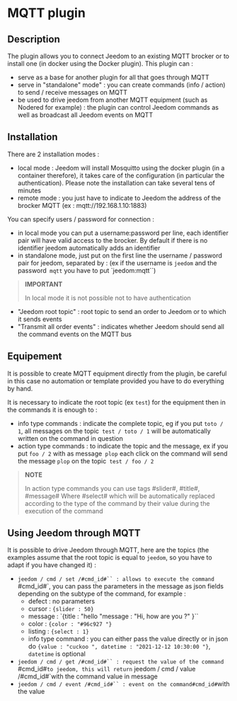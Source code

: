 # MQTT plugin

## Description

The plugin allows you to connect Jeedom to an existing MQTT brocker or to install one (in docker using the Docker plugin). This plugin can : 
- serve as a base for another plugin for all that goes through MQTT
- serve in "standalone" mode" : you can create commands (info / action) to send / receive messages on MQTT
- be used to drive jeedom from another MQTT equipment (such as Nodered for example) : the plugin can control Jeedom commands as well as broadcast all Jeedom events on MQTT

## Installation

There are 2 installation modes : 
- local mode : Jeedom will install Mosquitto using the docker plugin (in a container therefore), it takes care of the configuration (in particular the authentication). Please note the installation can take several tens of minutes
- remote mode : you just have to indicate to Jeedom the address of the brocker MQTT (ex : mqtt://192.168.1.10:1883)

You can specify users / password for connection :
- in local mode you can put a username:password per line, each identifier pair will have valid access to the brocker. By default if there is no identifier jeedom automatically adds an identifier
- in standalone mode, just put on the first line the username / password pair for jeedom, separated by : (ex if the username is `jeedom` and the password` mqtt` you have to put `jeedom:mqtt``)

>**IMPORTANT**
>
>In local mode it is not possible not to have authentication

- "Jeedom root topic" : root topic to send an order to Jeedom or to which it sends events
- "Transmit all order events" : indicates whether Jeedom should send all the command events on the MQTT bus 

## Equipement

It is possible to create MQTT equipment directly from the plugin, be careful in this case no automation or template provided you have to do everything by hand.

It is necessary to indicate the root topic (ex `test`) for the equipment then in the commands it is enough to : 
- info type commands : indicate the complete topic, eg if you put `toto / 1`, all messages on the topic` test / toto / 1` will be automatically written on the command in question
- action type commands : to indicate the topic and the message, ex if you put `foo / 2` with as message` plop` each click on the command will send the message `plop` on the topic` test / foo / 2`

>**NOTE**
>
>In action type commands you can use tags #slider#, #title#, #message# Where #select# which will be automatically replaced according to the type of the command by their value during the execution of the command

## Using Jeedom through MQTT

It is possible to drive Jeedom through MQTT, here are the topics (the examples assume that the root topic is equal to `jeedom`, so you have to adapt if you have changed it) : 
- `jeedom / cmd / set /#cmd_id#`` : allows to execute the command `#cmd_id#`, you can pass the parameters in the message as json fields depending on the subtype of the command, for example : 
    - defect : no parameters
    - cursor : `{slider : 50} `
    - message : `{title : "hello "message : "Hi, how are you ?" }``
    - color : `{color : "#96c927 "}`
    - listing : `{select : 1} `
    - info type command : you can either pass the value directly or in json do `{value : "cuckoo ", datetime : "2021-12-12 10:30:00 "}`, `datetime` is optional
- `jeedom / cmd / get /#cmd_id#`` : request the value of the command `#cmd_id#`to jeedom, this will return` jeedom / cmd / value /#cmd_id#`with the command value in message
- `jeedom / cmd / event /#cmd_id#`` : event on the command#cmd_id#`with the value